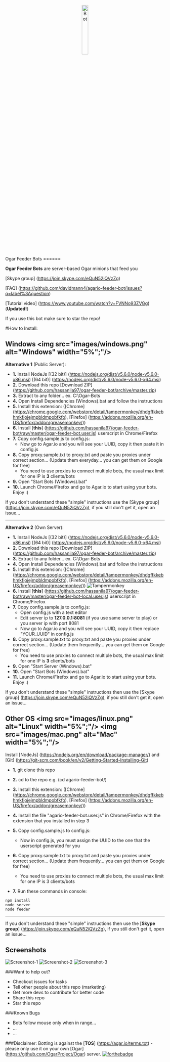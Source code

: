<p align="center">
<img src="images/bot.png" alt="Bot" width="20%"/>
</p>
Ogar Feeder Bots
======



**Ogar Feeder Bots** are server-based Ogar minions that feed you

[Skype group] (https://join.skype.com/eQuN52iQVzZg)

[FAQ] (https://github.com/davidmann4/agario-feeder-bot/issues?q=label%3Aquestion)

[Tutorial video] (https://www.youtube.com/watch?v=FVNNo93ZVGg)    (**Updated!**)

If you use this bot make sure to star the repo!




#How to Install:

**Windows**     <img src="images/windows.png" alt="Windows" width="5%";"/>
----------------------

**Alternative 1** (Public Server):

* **1.** Install NodeJs [(32 bit)] (https://nodejs.org/dist/v5.6.0/node-v5.6.0-x86.msi)  [(64 bit)] (https://nodejs.org/dist/v5.6.0/node-v5.6.0-x64.msi)
* **2.** Download this repo [Download ZIP] (https://github.com/hassanila97/ogar-feeder-bot/archive/master.zip)
* **3.** Extract to any folder... ex. C:\Ogar-Bots
* **4.** Open Install Dependencies (Windows).bat and follow the instructions
* **5.** Install this extension: ([Chrome] (https://chrome.google.com/webstore/detail/tampermonkey/dhdgffkkebhmkfjojejmpbldmpobfkfo), [Firefox] (https://addons.mozilla.org/en-US/firefox/addon/greasemonkey/))
* **6.** Install [**this**] (https://github.com/hassanila97/ogar-feeder-bot/raw/master/ogar-feeder-bot.user.js) userscript in Chrome/Firefox
* **7.** Copy config.sample.js to config.js:
  * Now go to Agar.io and you will see your UUID, copy it then paste it in config.js
* **8.** Copy proxy.sample.txt to proxy.txt and paste you proxies under correct section... (Update them everyday... you can get them on Google for free)
  * You need to use proxies to connect multiple bots, the usual max limit for one IP is **3** clients/bots
* **9.** Open "Start Bots (Windows).bat"
* **10.** Launch Chrome/Firefox and go to Agar.io to start using your bots. Enjoy :)

If you don't understand these "simple" instructions use the [Skype group] (https://join.skype.com/eQuN52iQVzZg), if you still don't get it, open an issue...

-------------

**Alternative 2** (Own Server):

* **1.** Install NodeJs [(32 bit)] (https://nodejs.org/dist/v5.6.0/node-v5.6.0-x86.msi)  [(64 bit)] (https://nodejs.org/dist/v5.6.0/node-v5.6.0-x64.msi)
* **2.** Download this repo [Download ZIP] (https://github.com/hassanila97/ogar-feeder-bot/archive/master.zip)
* **3.** Extract to any folder... ex. C:\Ogar-Bots
* **4.** Open Install Dependencies (Windows).bat and follow the instructions
* **5.** Install this extension: ([Chrome] (https://chrome.google.com/webstore/detail/tampermonkey/dhdgffkkebhmkfjojejmpbldmpobfkfo), [Firefox] (https://addons.mozilla.org/en-US/firefox/addon/greasemonkey/)) ![Tampermonkey](images/tampermonkey.png?raw=true "Tampermonkey")
* **6.** Install [**this**] (https://github.com/hassanila97/ogar-feeder-bot/raw/master/ogar-feeder-bot-local.user.js) userscript in Chrome/Firefox
* **7.** Copy config.sample.js to config.js:
  * Open config.js with a text editor
  * Edit server ip to **127.0.0.1:8081** (if you use same server to play) or you server ip with port 8081
  * Now go to Agar.io and you will see your UUID, copy it then replace "YOUR_UUID" in config.js
* **8.** Copy proxy.sample.txt to proxy.txt and paste you proxies under correct section... (Update them frequently... you can get them on Google for free)
  * You need to use proxies to connect multiple bots, the usual max limit for one IP is **3** clients/bots
* **9.** Open "Start Server (Windows).bat"
* **10.** Open "Start Bots (Windows).bat"
* **11.** Launch Chrome/Firefox and go to Agar.io to start using your bots. Enjoy :)

If you don't understand these "simple" instructions then use the [Skype group] (https://join.skype.com/eQuN52iQVzZg), if you still don't get it, open an issue...




**Other OS**       <img src="images/linux.png" alt="Linux" width="5%";"/> <img src="images/mac.png" alt="Mac" width="5%";"/>
----------------------

Install [NodeJs] (https://nodejs.org/en/download/package-manager/) and [Git] (https://git-scm.com/book/en/v2/Getting-Started-Installing-Git)

* **1.** git clone this repo
* **2.** cd to the repo e.g. (cd agario-feeder-bot/)
* **3.** Install this extension: ([Chrome] (https://chrome.google.com/webstore/detail/tampermonkey/dhdgffkkebhmkfjojejmpbldmpobfkfo), [Firefox] (https://addons.mozilla.org/en-US/firefox/addon/greasemonkey/))
* **4.** Install the file "agario-feeder-bot.user.js" in Chrome/Firefox with the extension that you installed in step 3
* **5.** Copy config.sample.js to config.js:
  * Now in config.js, you must assign the UUID to the one that the userscript generated for you
* **6.** Copy proxy.sample.txt to proxy.txt and paste you proxies under correct section... (Update them frequently... you can get them on Google for free)
  * You need to use proxies to connect multiple bots, the usual max limit for one IP is 3 clients/bots

* **7.** Run these commands in console:

```
npm install
node server
node feeder
```
----------------------


If you don't understand these "simple" instructions then use the [**Skype group**] (https://join.skype.com/eQuN52iQVzZg), if you still don't get it, open an issue...





**Screenshots**
-------------

![Screenshot-1](images/Screenshot1.png "Screenshot")
![Screenshot-2](images/Screenshot2.png "Screenshot")
![Screenshot-3](images/Screenshot3.png "Screenshot")



###Want to help out?

* Checkout issues for tasks
* Tell other people about this repo (marketing)
* Get more devs to contribute for better code
* Share this repo
* Star this repo




###Known Bugs

* Bots follow mouse only when in range...
* ...
* ...




###Disclaimer:
Botting is against the [**TOS**] (https://agar.io/terms.txt) - please only use it on your own [Ogar] (https://github.com/OgarProject/Ogar) server.
[![forthebadge](http://forthebadge.com/images/badges/built-with-love.svg)](http://forthebadge.com)
